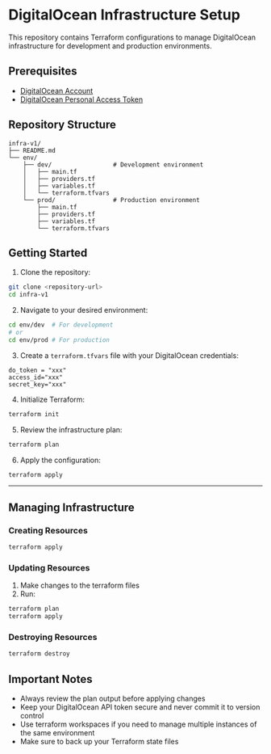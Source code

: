 # DigitalOcean Infrastructure Setup

This repository contains Terraform configurations to manage DigitalOcean infrastructure for development and production environments.

## Prerequisites

- [DigitalOcean Account](https://cloud.digitalocean.com/registrations/new)
- [DigitalOcean Personal Access Token](https://cloud.digitalocean.com/account/api/tokens)

## Repository Structure

```
infra-v1/
├── README.md
└── env/
    ├── dev/                 # Development environment
    │   ├── main.tf
    │   ├── providers.tf
    │   ├── variables.tf
    │   └── terraform.tfvars
    └── prod/                # Production environment
        ├── main.tf
        ├── providers.tf
        ├── variables.tf
        └── terraform.tfvars
```

## Getting Started

1. Clone the repository:
```sh
git clone <repository-url>
cd infra-v1
```

2. Navigate to your desired environment:
```sh
cd env/dev  # For development
# or
cd env/prod # For production
```

3. Create a `terraform.tfvars` file with your DigitalOcean credentials:
```hcl
do_token = "xxx"
access_id="xxx"
secret_key="xxx"
```

4. Initialize Terraform:
```sh
terraform init
```

5. Review the infrastructure plan:
```sh
terraform plan
```

6. Apply the configuration:
```sh
terraform apply
```

--- 

## Managing Infrastructure

### Creating Resources
```sh
terraform apply
```

### Updating Resources
1. Make changes to the terraform files
2. Run:
```sh
terraform plan
terraform apply
```

### Destroying Resources
```sh
terraform destroy
```

## Important Notes

- Always review the plan output before applying changes
- Keep your DigitalOcean API token secure and never commit it to version control
- Use terraform workspaces if you need to manage multiple instances of the same environment
- Make sure to back up your Terraform state files